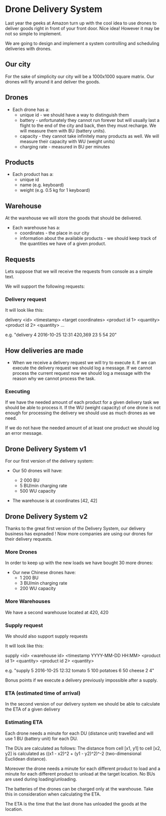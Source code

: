 # Drone Delivery System

Last year the geeks at Amazon turn up with the cool idea to use drones to deliver goods right in front of your front door. Nice idea! However it may be not so simple to implement.

We are going to design and implement a system controlling and scheduling deliveries with drones.

## Our city

For the sake of simplicity our city will be a 1000x1000 square matrix. Our drones will fly around it and deliver the goods.

## Drones

* Each drone has a:
  * unique id - we should have a way to distinguish them
  * battery - unfortunately they cannot run forever but will usually last a flight to the end of the city and back, then they must recharge. We will measure them with BU (battery units).
  * capacity - they cannot take infinitely many products as well. We will measure their capacity with WU (weight units)
  * charging rate - measured in BU per minutes

## Products

* Each product has a:
  * unique id
  * name (e.g. keyboard)
  * weight (e.g. 0.5 kg for 1 keyboard)

## Warehouse

At the warehouse we will store the goods that should be delivered.

* Each warehouse has a:
	* coordinates - the place in our city
	* information about the available products - we should keep track of the quantities we have of a given product.

## Requests

Lets suppose that we will receive the requests from console as a simple text.

We will support the following requests:

### Delivery request

It will look like this:

delivery &lt;id&gt; &lt;timestamp&gt; &lt;target coordinates&gt; &lt;product id 1&gt; &lt;quantity&gt; &lt;product id 2&gt; &lt;quantity&gt; ...

e.g. "delivery 4 2016-10-25 12:31 420,369 23 5 54 20"

## How deliveries are made

* When we receive a delivery request we will try to execute it. If we can execute the delivery request we should log a message. If we cannot process the current request now we should log a message with the reason why we cannot process the task.


### Executing

If we have the needed amount of each product for a given delivery task we should be able to process it. If the WU (weight capacity) of one drone is not enough for processing the delivery we should use as much drones as we need.

If we do not have the needed amount of at least one product we should log an error message.

## Drone Delivery System v1

For our first version of the delivery system:

* Our 50 drones will have:
  * 2 000 BU
  * 5 BU/min charging rate
  * 500 WU capacity

* The warehouse is at coordinates [42, 42]

## Drone Delivery System v2

Thanks to the great first version of the Delivery System, our delivery business has expnaded ! Now more companies are using our drones for their delivery requests.

### More Drones

In order to keep up with the new loads we have bought 30 more drones:
  
* Our new Chinese drones have:
  * 1 200 BU
  * 3 BU/min charging rate
  * 200 WU capacity

### More Warehouses

We have a second warehouse located at 420, 420

### Supply request

We should also support supply requests

It will look like this:

supply &lt;id&gt; &lt;warehouse id&gt; &lt;timestamp YYYY-MM-DD HH:MM&gt; &lt;product id 1&gt; &lt;quantity&gt; &lt;product id 2&gt; &lt;quantity&gt;

e.g. "supply 5 2016-10-25 12:32 tomato 5 100 potatoes 6 50 cheese 2 4"

Bonus points if we execute a delivery previously impossible after a supply.


### ETA (estimated time of arrival)

In the second version of our delivery system we should be able to calculate the ETA of a given delivery


### Estimating ETA

Each drone needs a minute for each DU (distance unit) travelled and will use 1 BU (battery unit) for each DU.

The DUs are calculated as follows: The distance from cell [x1, y1] to cell [x2, y2] is calculated as ((x1 - x2)^2 + (y1 - y2)^2)^-2 (two-dimensional Euclidean distance).

Moreover the drone needs a minute for each different product to load and a minute for each different product to unload at the target location. No BUs are used during loading/unloading.

The batteries of the drones can be charged only at the warehouse.
Take this in consideration when calculating the ETA.

The ETA is the time that the last drone has unloaded the goods at the location.
